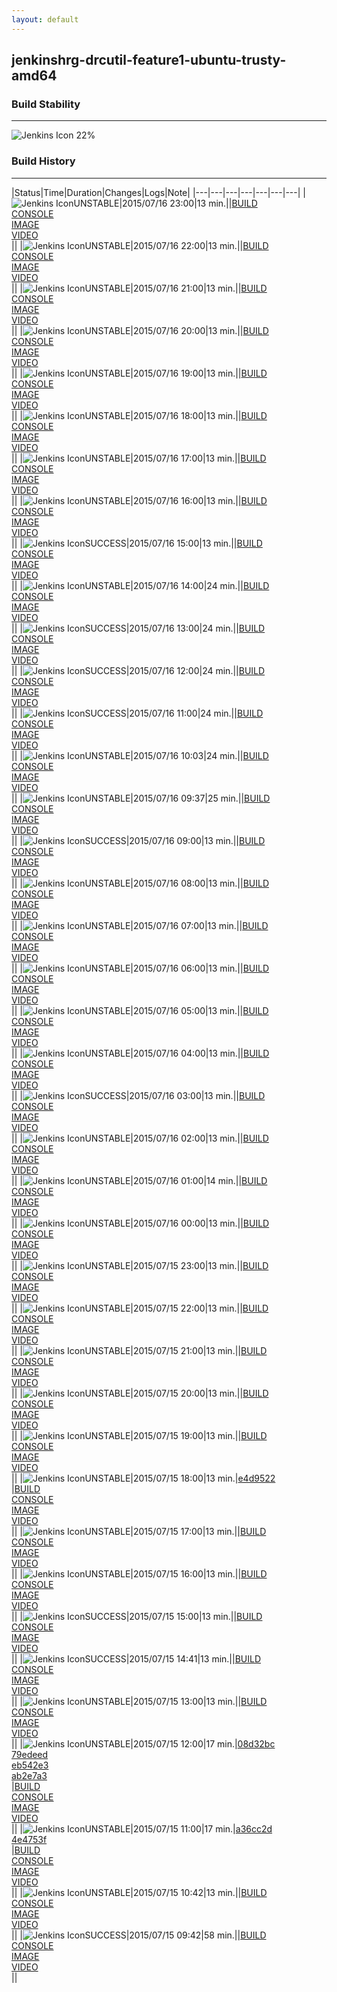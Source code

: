 ```yaml
---
layout: default
---
```

## jenkinshrg-drcutil-feature1-ubuntu-trusty-amd64
### Build Stability
___
![Jenkins Icon](http://jenkinshrg.github.io/images/48x48/health-20to39.png)
22%
  
### Build History
___
|Status|Time|Duration|Changes|Logs|Note|
|---|---|---|---|---|---|---|
|![Jenkins Icon](http://jenkinshrg.github.io/images/24x24/yellow.png)UNSTABLE|2015/07/16 23:00|13 min.||[BUILD](https://drive.google.com/file/d/0B54sHwaxmuM4ejByTXRQTjBDU0U/view?usp=drivesdk)<br>[CONSOLE](https://drive.google.com/file/d/0B54sHwaxmuM4Vml2WVBHaGthOW8/view?usp=drivesdk)<br>[IMAGE](https://drive.google.com/file/d/0B54sHwaxmuM4b0VEMTNBNnFjbkk/view?usp=drivesdk)<br>[VIDEO](https://drive.google.com/file/d/0B54sHwaxmuM4bWxac1VCMnM2QTQ/view?usp=drivesdk)<br>||
|![Jenkins Icon](http://jenkinshrg.github.io/images/24x24/yellow.png)UNSTABLE|2015/07/16 22:00|13 min.||[BUILD](https://drive.google.com/file/d/0B54sHwaxmuM4Z0FGaldkYXhvUG8/view?usp=drivesdk)<br>[CONSOLE](https://drive.google.com/file/d/0B54sHwaxmuM4Vmk4eWU4aks2NTQ/view?usp=drivesdk)<br>[IMAGE](https://drive.google.com/file/d/0B54sHwaxmuM4Y0ljQWVUdUkzeTg/view?usp=drivesdk)<br>[VIDEO](https://drive.google.com/file/d/0B54sHwaxmuM4cFpPVl9GcVA5T3c/view?usp=drivesdk)<br>||
|![Jenkins Icon](http://jenkinshrg.github.io/images/24x24/yellow.png)UNSTABLE|2015/07/16 21:00|13 min.||[BUILD](https://drive.google.com/file/d/0B54sHwaxmuM4SDJwMHdVM0FTZ1U/view?usp=drivesdk)<br>[CONSOLE](https://drive.google.com/file/d/0B54sHwaxmuM4YnFENDBWV1dCdXc/view?usp=drivesdk)<br>[IMAGE](https://drive.google.com/file/d/0B54sHwaxmuM4alJrZ1FyeDZrTlk/view?usp=drivesdk)<br>[VIDEO](https://drive.google.com/file/d/0B54sHwaxmuM4enQzRzBodGpxUGs/view?usp=drivesdk)<br>||
|![Jenkins Icon](http://jenkinshrg.github.io/images/24x24/yellow.png)UNSTABLE|2015/07/16 20:00|13 min.||[BUILD](https://drive.google.com/file/d/0B54sHwaxmuM4cnI3dUsyZ0tHbWs/view?usp=drivesdk)<br>[CONSOLE](https://drive.google.com/file/d/0B54sHwaxmuM4ancwRnh6cXhSY1k/view?usp=drivesdk)<br>[IMAGE](https://drive.google.com/file/d/0B54sHwaxmuM4bHRTT1dFQ3VZVjg/view?usp=drivesdk)<br>[VIDEO](https://drive.google.com/file/d/0B54sHwaxmuM4SUpoNTE3OGFqMnc/view?usp=drivesdk)<br>||
|![Jenkins Icon](http://jenkinshrg.github.io/images/24x24/yellow.png)UNSTABLE|2015/07/16 19:00|13 min.||[BUILD](https://drive.google.com/file/d/0B54sHwaxmuM4U0hWSkxVMGdOZ0k/view?usp=drivesdk)<br>[CONSOLE](https://drive.google.com/file/d/0B54sHwaxmuM4N1hYZ293TVpKQUk/view?usp=drivesdk)<br>[IMAGE](https://drive.google.com/file/d/0B54sHwaxmuM4d1NhejNna0NPQUk/view?usp=drivesdk)<br>[VIDEO](https://drive.google.com/file/d/0B54sHwaxmuM4SUphX28xSDR6X2M/view?usp=drivesdk)<br>||
|![Jenkins Icon](http://jenkinshrg.github.io/images/24x24/yellow.png)UNSTABLE|2015/07/16 18:00|13 min.||[BUILD](https://drive.google.com/file/d/0B54sHwaxmuM4VEJ1MFdfdFotdW8/view?usp=drivesdk)<br>[CONSOLE](https://drive.google.com/file/d/0B54sHwaxmuM4c3ZUcGNNdU9jTjQ/view?usp=drivesdk)<br>[IMAGE](https://drive.google.com/file/d/0B54sHwaxmuM4bUxmYmkwRmhIcGc/view?usp=drivesdk)<br>[VIDEO](https://drive.google.com/file/d/0B54sHwaxmuM4anRsUkdKRnN6cE0/view?usp=drivesdk)<br>||
|![Jenkins Icon](http://jenkinshrg.github.io/images/24x24/yellow.png)UNSTABLE|2015/07/16 17:00|13 min.||[BUILD](https://drive.google.com/file/d/0B54sHwaxmuM4YkluLWhESm1tSEE/view?usp=drivesdk)<br>[CONSOLE](https://drive.google.com/file/d/0B54sHwaxmuM4N1BfVDUyWThEeDQ/view?usp=drivesdk)<br>[IMAGE](https://drive.google.com/file/d/0B54sHwaxmuM4ejVQeWhYRnk2MEk/view?usp=drivesdk)<br>[VIDEO](https://drive.google.com/file/d/0B54sHwaxmuM4M1VrVDBIYTJobXM/view?usp=drivesdk)<br>||
|![Jenkins Icon](http://jenkinshrg.github.io/images/24x24/yellow.png)UNSTABLE|2015/07/16 16:00|13 min.||[BUILD](https://drive.google.com/file/d/0B54sHwaxmuM4ejd5VklzZG9FLTA/view?usp=drivesdk)<br>[CONSOLE](https://drive.google.com/file/d/0B54sHwaxmuM4eWNROVpXZEdDd3c/view?usp=drivesdk)<br>[IMAGE](https://drive.google.com/file/d/0B54sHwaxmuM4X1JWbUtweV9DMFk/view?usp=drivesdk)<br>[VIDEO](https://drive.google.com/file/d/0B54sHwaxmuM4cXhCVWdpd29NZUU/view?usp=drivesdk)<br>||
|![Jenkins Icon](http://jenkinshrg.github.io/images/24x24/blue.png)SUCCESS|2015/07/16 15:00|13 min.||[BUILD](https://drive.google.com/file/d/0B54sHwaxmuM4M1ZTWm5TUDRRRmM/view?usp=drivesdk)<br>[CONSOLE](https://drive.google.com/file/d/0B54sHwaxmuM4TVpqT09LWmJmaUk/view?usp=drivesdk)<br>[IMAGE](https://drive.google.com/file/d/0B54sHwaxmuM4c1lPVy1Sa24xWTA/view?usp=drivesdk)<br>[VIDEO](https://drive.google.com/file/d/0B54sHwaxmuM4YXlmblc1QlpXYmc/view?usp=drivesdk)<br>||
|![Jenkins Icon](http://jenkinshrg.github.io/images/24x24/yellow.png)UNSTABLE|2015/07/16 14:00|24 min.||[BUILD](https://drive.google.com/file/d/0B54sHwaxmuM4R05MMVZIRWhoWVk/view?usp=drivesdk)<br>[CONSOLE](https://drive.google.com/file/d/0B54sHwaxmuM4aXNOd3c1QldxSk0/view?usp=drivesdk)<br>[IMAGE](https://drive.google.com/file/d/0B54sHwaxmuM4cjVmaDBfdmQ2djQ/view?usp=drivesdk)<br>[VIDEO](https://drive.google.com/file/d/0B54sHwaxmuM4RWFMVGVsZ3JOLUE/view?usp=drivesdk)<br>||
|![Jenkins Icon](http://jenkinshrg.github.io/images/24x24/blue.png)SUCCESS|2015/07/16 13:00|24 min.||[BUILD](https://drive.google.com/file/d/0B54sHwaxmuM4eDFtTS14LWRLME0/view?usp=drivesdk)<br>[CONSOLE](https://drive.google.com/file/d/0B54sHwaxmuM4ajBoMXdOSW5VdGc/view?usp=drivesdk)<br>[IMAGE](https://drive.google.com/file/d/0B54sHwaxmuM4Mjd2Vk51M3ZRUWM/view?usp=drivesdk)<br>[VIDEO](https://drive.google.com/file/d/0B54sHwaxmuM4c0MtSzBnNW5zX2c/view?usp=drivesdk)<br>||
|![Jenkins Icon](http://jenkinshrg.github.io/images/24x24/blue.png)SUCCESS|2015/07/16 12:00|24 min.||[BUILD](https://drive.google.com/file/d/0B54sHwaxmuM4dWFKMG9IMVpUaWc/view?usp=drivesdk)<br>[CONSOLE](https://drive.google.com/file/d/0B54sHwaxmuM4MmUzMERIalVUTkk/view?usp=drivesdk)<br>[IMAGE](https://drive.google.com/file/d/0B54sHwaxmuM4emg2OUtjQ1NadjA/view?usp=drivesdk)<br>[VIDEO](https://drive.google.com/file/d/0B54sHwaxmuM4eDhfSWtJRmVzcHc/view?usp=drivesdk)<br>||
|![Jenkins Icon](http://jenkinshrg.github.io/images/24x24/blue.png)SUCCESS|2015/07/16 11:00|24 min.||[BUILD](https://drive.google.com/file/d/0B54sHwaxmuM4SEFNd0FiNUZ4ejQ/view?usp=drivesdk)<br>[CONSOLE](https://drive.google.com/file/d/0B54sHwaxmuM4NmQyazVXSE9venM/view?usp=drivesdk)<br>[IMAGE](https://drive.google.com/file/d/0B54sHwaxmuM4bUpraE5WNUtfMms/view?usp=drivesdk)<br>[VIDEO](https://drive.google.com/file/d/0B54sHwaxmuM4VFBKbVE0dGl2dG8/view?usp=drivesdk)<br>||
|![Jenkins Icon](http://jenkinshrg.github.io/images/24x24/yellow.png)UNSTABLE|2015/07/16 10:03|24 min.||[BUILD](https://drive.google.com/file/d/0B54sHwaxmuM4MkVQekhRRUdPblk/view?usp=drivesdk)<br>[CONSOLE](https://drive.google.com/file/d/0B54sHwaxmuM4ZE02djhPbWh5aFk/view?usp=drivesdk)<br>[IMAGE](https://drive.google.com/file/d/0B54sHwaxmuM4b2ZSa0RNQWF0Sjg/view?usp=drivesdk)<br>[VIDEO](https://drive.google.com/file/d/0B54sHwaxmuM4M3UyT3FvaGdzUmc/view?usp=drivesdk)<br>||
|![Jenkins Icon](http://jenkinshrg.github.io/images/24x24/yellow.png)UNSTABLE|2015/07/16 09:37|25 min.||[BUILD](https://drive.google.com/file/d/0B54sHwaxmuM4ay0walc2ZDA4aHc/view?usp=drivesdk)<br>[CONSOLE](https://drive.google.com/file/d/0B54sHwaxmuM4TEdoZVhxVmFUZEU/view?usp=drivesdk)<br>[IMAGE](https://drive.google.com/file/d/0B54sHwaxmuM4SWZLUGJnR2h3M2s/view?usp=drivesdk)<br>[VIDEO](https://drive.google.com/file/d/0B54sHwaxmuM4eks2R1pfMldZcE0/view?usp=drivesdk)<br>||
|![Jenkins Icon](http://jenkinshrg.github.io/images/24x24/blue.png)SUCCESS|2015/07/16 09:00|13 min.||[BUILD](https://drive.google.com/file/d/0B54sHwaxmuM4RVg4OFlYQUxxbDA/view?usp=drivesdk)<br>[CONSOLE](https://drive.google.com/file/d/0B54sHwaxmuM4RE5qMnJZMjRFSUU/view?usp=drivesdk)<br>[IMAGE](https://drive.google.com/file/d/0B54sHwaxmuM4Z0pUMTFJQVZIblk/view?usp=drivesdk)<br>[VIDEO](https://drive.google.com/file/d/0B54sHwaxmuM4N0JuTE96ZDJrZnM/view?usp=drivesdk)<br>||
|![Jenkins Icon](http://jenkinshrg.github.io/images/24x24/yellow.png)UNSTABLE|2015/07/16 08:00|13 min.||[BUILD](https://drive.google.com/file/d/0B54sHwaxmuM4ajlEMm1vWHlQOVk/view?usp=drivesdk)<br>[CONSOLE](https://drive.google.com/file/d/0B54sHwaxmuM4VllId3dCOC1aRmc/view?usp=drivesdk)<br>[IMAGE](https://drive.google.com/file/d/0B54sHwaxmuM4d1AxeHozcTBvaHc/view?usp=drivesdk)<br>[VIDEO](https://drive.google.com/file/d/0B54sHwaxmuM4NUJOUEJIaWZaRjQ/view?usp=drivesdk)<br>||
|![Jenkins Icon](http://jenkinshrg.github.io/images/24x24/yellow.png)UNSTABLE|2015/07/16 07:00|13 min.||[BUILD](https://drive.google.com/file/d/0B54sHwaxmuM4RXo2OXVHSDg4SUk/view?usp=drivesdk)<br>[CONSOLE](https://drive.google.com/file/d/0B54sHwaxmuM4ZmRTRGdvMjBBQ0U/view?usp=drivesdk)<br>[IMAGE](https://drive.google.com/file/d/0B54sHwaxmuM4Sk81a0JZNmVDQms/view?usp=drivesdk)<br>[VIDEO](https://drive.google.com/file/d/0B54sHwaxmuM4dWNVNlVqUzB0azg/view?usp=drivesdk)<br>||
|![Jenkins Icon](http://jenkinshrg.github.io/images/24x24/yellow.png)UNSTABLE|2015/07/16 06:00|13 min.||[BUILD](https://drive.google.com/file/d/0B54sHwaxmuM4QkVULW1ybmZWNm8/view?usp=drivesdk)<br>[CONSOLE](https://drive.google.com/file/d/0B54sHwaxmuM4LXJ5ZXVyYVptZW8/view?usp=drivesdk)<br>[IMAGE](https://drive.google.com/file/d/0B54sHwaxmuM4R2gxelhuTXJUa2s/view?usp=drivesdk)<br>[VIDEO](https://drive.google.com/file/d/0B54sHwaxmuM4SnZZWjc0b1VtQ2c/view?usp=drivesdk)<br>||
|![Jenkins Icon](http://jenkinshrg.github.io/images/24x24/yellow.png)UNSTABLE|2015/07/16 05:00|13 min.||[BUILD](https://drive.google.com/file/d/0B54sHwaxmuM4Tjk0MFNQRWpTSm8/view?usp=drivesdk)<br>[CONSOLE](https://drive.google.com/file/d/0B54sHwaxmuM4c3pQMWo0RDZwWG8/view?usp=drivesdk)<br>[IMAGE](https://drive.google.com/file/d/0B54sHwaxmuM4emlOS3ZyZ2FHSWM/view?usp=drivesdk)<br>[VIDEO](https://drive.google.com/file/d/0B54sHwaxmuM4Ylh2d3BnSTN0cGs/view?usp=drivesdk)<br>||
|![Jenkins Icon](http://jenkinshrg.github.io/images/24x24/yellow.png)UNSTABLE|2015/07/16 04:00|13 min.||[BUILD](https://drive.google.com/file/d/0B54sHwaxmuM4WGRKRmQ1djFPUVE/view?usp=drivesdk)<br>[CONSOLE](https://drive.google.com/file/d/0B54sHwaxmuM4T2RoNF9nNmM2SUk/view?usp=drivesdk)<br>[IMAGE](https://drive.google.com/file/d/0B54sHwaxmuM4dDUyMWpleElnMmc/view?usp=drivesdk)<br>[VIDEO](https://drive.google.com/file/d/0B54sHwaxmuM4YVE1dWVSNW51Wnc/view?usp=drivesdk)<br>||
|![Jenkins Icon](http://jenkinshrg.github.io/images/24x24/blue.png)SUCCESS|2015/07/16 03:00|13 min.||[BUILD](https://drive.google.com/file/d/0B54sHwaxmuM4SjRKZXB1ZExCdUk/view?usp=drivesdk)<br>[CONSOLE](https://drive.google.com/file/d/0B54sHwaxmuM4cHQxNF9WWldhYTA/view?usp=drivesdk)<br>[IMAGE](https://drive.google.com/file/d/0B54sHwaxmuM4bkFCVW9iMS1LdWc/view?usp=drivesdk)<br>[VIDEO](https://drive.google.com/file/d/0B54sHwaxmuM4OHJxNHJVbEcwYm8/view?usp=drivesdk)<br>||
|![Jenkins Icon](http://jenkinshrg.github.io/images/24x24/yellow.png)UNSTABLE|2015/07/16 02:00|13 min.||[BUILD](https://drive.google.com/file/d/0B54sHwaxmuM4Wm5FMHo4a1ljT00/view?usp=drivesdk)<br>[CONSOLE](https://drive.google.com/file/d/0B54sHwaxmuM4ZDd2T19uWDh2eDQ/view?usp=drivesdk)<br>[IMAGE](https://drive.google.com/file/d/0B54sHwaxmuM4X3ctTFNVM2U5Umc/view?usp=drivesdk)<br>[VIDEO](https://drive.google.com/file/d/0B54sHwaxmuM4N1J0bHVXWHJsQUE/view?usp=drivesdk)<br>||
|![Jenkins Icon](http://jenkinshrg.github.io/images/24x24/yellow.png)UNSTABLE|2015/07/16 01:00|14 min.||[BUILD](https://drive.google.com/file/d/0B54sHwaxmuM4VVJ0T19tSElla00/view?usp=drivesdk)<br>[CONSOLE](https://drive.google.com/file/d/0B54sHwaxmuM4TVdHT1U5ejAzVGM/view?usp=drivesdk)<br>[IMAGE](https://drive.google.com/file/d/0B54sHwaxmuM4c24tOWlDMmtPajA/view?usp=drivesdk)<br>[VIDEO](https://drive.google.com/file/d/0B54sHwaxmuM4a2VXZEswS1RhRDQ/view?usp=drivesdk)<br>||
|![Jenkins Icon](http://jenkinshrg.github.io/images/24x24/yellow.png)UNSTABLE|2015/07/16 00:00|13 min.||[BUILD](https://drive.google.com/file/d/0B54sHwaxmuM4b1kxcWdkM1duaFk/view?usp=drivesdk)<br>[CONSOLE](https://drive.google.com/file/d/0B54sHwaxmuM4UzNxUWxBQ25GSTA/view?usp=drivesdk)<br>[IMAGE](https://drive.google.com/file/d/0B54sHwaxmuM4VmJLQTdJYWdRd0E/view?usp=drivesdk)<br>[VIDEO](https://drive.google.com/file/d/0B54sHwaxmuM4UVVIYlZjbzNLcGM/view?usp=drivesdk)<br>||
|![Jenkins Icon](http://jenkinshrg.github.io/images/24x24/yellow.png)UNSTABLE|2015/07/15 23:00|13 min.||[BUILD](https://drive.google.com/file/d/0B54sHwaxmuM4bTBrSER3NllxOTQ/view?usp=drivesdk)<br>[CONSOLE](https://drive.google.com/file/d/0B54sHwaxmuM4dHlNbjk3UlgtWTg/view?usp=drivesdk)<br>[IMAGE](https://drive.google.com/file/d/0B54sHwaxmuM4dlVza0p6RGgxVVU/view?usp=drivesdk)<br>[VIDEO](https://drive.google.com/file/d/0B54sHwaxmuM4Vmc5QmwwS0Y3b1U/view?usp=drivesdk)<br>||
|![Jenkins Icon](http://jenkinshrg.github.io/images/24x24/yellow.png)UNSTABLE|2015/07/15 22:00|13 min.||[BUILD](https://drive.google.com/file/d/0B54sHwaxmuM4NjdIdHMyZVozcDQ/view?usp=drivesdk)<br>[CONSOLE](https://drive.google.com/file/d/0B54sHwaxmuM4R1NFZ2xOWTdzZ3M/view?usp=drivesdk)<br>[IMAGE](https://drive.google.com/file/d/0B54sHwaxmuM4UkhQZms4UnFCdkk/view?usp=drivesdk)<br>[VIDEO](https://drive.google.com/file/d/0B54sHwaxmuM4dUVxMHRZVlF3RVU/view?usp=drivesdk)<br>||
|![Jenkins Icon](http://jenkinshrg.github.io/images/24x24/yellow.png)UNSTABLE|2015/07/15 21:00|13 min.||[BUILD](https://drive.google.com/file/d/0B54sHwaxmuM4djVNTkcwdXJURzA/view?usp=drivesdk)<br>[CONSOLE](https://drive.google.com/file/d/0B54sHwaxmuM4T21lUnVveXdnV3c/view?usp=drivesdk)<br>[IMAGE](https://drive.google.com/file/d/0B54sHwaxmuM4Q3VJSXN6OGQta0U/view?usp=drivesdk)<br>[VIDEO](https://drive.google.com/file/d/0B54sHwaxmuM4ZzJwSnJNVU1aV2c/view?usp=drivesdk)<br>||
|![Jenkins Icon](http://jenkinshrg.github.io/images/24x24/yellow.png)UNSTABLE|2015/07/15 20:00|13 min.||[BUILD](https://drive.google.com/file/d/0B54sHwaxmuM4WW9LOV81N2Z1Y2c/view?usp=drivesdk)<br>[CONSOLE](https://drive.google.com/file/d/0B54sHwaxmuM4ZEY0bDJRbnFvS2c/view?usp=drivesdk)<br>[IMAGE](https://drive.google.com/file/d/0B54sHwaxmuM4M0NhSklqLWdFT28/view?usp=drivesdk)<br>[VIDEO](https://drive.google.com/file/d/0B54sHwaxmuM4dkhxa1gzV0VwMWM/view?usp=drivesdk)<br>||
|![Jenkins Icon](http://jenkinshrg.github.io/images/24x24/yellow.png)UNSTABLE|2015/07/15 19:00|13 min.||[BUILD](https://drive.google.com/file/d/0B54sHwaxmuM4aGRQS2FGYnFFX28/view?usp=drivesdk)<br>[CONSOLE](https://drive.google.com/file/d/0B54sHwaxmuM4OUZkYWlsNHRvRVE/view?usp=drivesdk)<br>[IMAGE](https://drive.google.com/file/d/0B54sHwaxmuM4Mm9CMlg3cjRZOWM/view?usp=drivesdk)<br>[VIDEO](https://drive.google.com/file/d/0B54sHwaxmuM4b1hta29FZ2VxSXc/view?usp=drivesdk)<br>||
|![Jenkins Icon](http://jenkinshrg.github.io/images/24x24/yellow.png)UNSTABLE|2015/07/15 18:00|13 min.|[e4d9522](https://github.com/jrl-umi3218/hrpsys-humanoid/commit/e4d95227a16fed7dc6bcd345365310a133436179)<br>|[BUILD](https://drive.google.com/file/d/0B54sHwaxmuM4SGtiQ3VJalpvb2M/view?usp=drivesdk)<br>[CONSOLE](https://drive.google.com/file/d/0B54sHwaxmuM4VjBuTF85Ri1tcHM/view?usp=drivesdk)<br>[IMAGE](https://drive.google.com/file/d/0B54sHwaxmuM4NlZ6VV9BWHlVRjA/view?usp=drivesdk)<br>[VIDEO](https://drive.google.com/file/d/0B54sHwaxmuM4a0VfblVJaGZPMjg/view?usp=drivesdk)<br>||
|![Jenkins Icon](http://jenkinshrg.github.io/images/24x24/yellow.png)UNSTABLE|2015/07/15 17:00|13 min.||[BUILD](https://drive.google.com/file/d/0B54sHwaxmuM4NGsyZFFQbmozS1k/view?usp=drivesdk)<br>[CONSOLE](https://drive.google.com/file/d/0B54sHwaxmuM4SWdBMW9uQ0wwYlU/view?usp=drivesdk)<br>[IMAGE](https://drive.google.com/file/d/0B54sHwaxmuM4cFdwSDNWNEE2eEU/view?usp=drivesdk)<br>[VIDEO](https://drive.google.com/file/d/0B54sHwaxmuM4dXB6V3NGaml3SG8/view?usp=drivesdk)<br>||
|![Jenkins Icon](http://jenkinshrg.github.io/images/24x24/yellow.png)UNSTABLE|2015/07/15 16:00|13 min.||[BUILD](https://drive.google.com/file/d/0B54sHwaxmuM4d0FoSU9XcmpSSms/view?usp=drivesdk)<br>[CONSOLE](https://drive.google.com/file/d/0B54sHwaxmuM4eHBkWEFySHBoS0U/view?usp=drivesdk)<br>[IMAGE](https://drive.google.com/file/d/0B54sHwaxmuM4bUQ3SkkzTTVDMzQ/view?usp=drivesdk)<br>[VIDEO](https://drive.google.com/file/d/0B54sHwaxmuM4R2F1anFyWlAxSmM/view?usp=drivesdk)<br>||
|![Jenkins Icon](http://jenkinshrg.github.io/images/24x24/blue.png)SUCCESS|2015/07/15 15:00|13 min.||[BUILD](https://drive.google.com/file/d/0B54sHwaxmuM4NklVTUlHU0d2TUE/view?usp=drivesdk)<br>[CONSOLE](https://drive.google.com/file/d/0B54sHwaxmuM4QU5zdmpiM0l6NjQ/view?usp=drivesdk)<br>[IMAGE](https://drive.google.com/file/d/0B54sHwaxmuM4bnMwc3NWZllxX28/view?usp=drivesdk)<br>[VIDEO](https://drive.google.com/file/d/0B54sHwaxmuM4TXVJd1ZraFFlSDA/view?usp=drivesdk)<br>||
|![Jenkins Icon](http://jenkinshrg.github.io/images/24x24/blue.png)SUCCESS|2015/07/15 14:41|13 min.||[BUILD](https://drive.google.com/file/d/0B54sHwaxmuM4akFVNGtEMjZXS0k/view?usp=drivesdk)<br>[CONSOLE](https://drive.google.com/file/d/0B54sHwaxmuM4NlVQNzZzVUxTSTA/view?usp=drivesdk)<br>[IMAGE](https://drive.google.com/file/d/0B54sHwaxmuM4TGdpd2JGcDZ6Skk/view?usp=drivesdk)<br>[VIDEO](https://drive.google.com/file/d/0B54sHwaxmuM4aXZvdENaYkxpNlk/view?usp=drivesdk)<br>||
|![Jenkins Icon](http://jenkinshrg.github.io/images/24x24/yellow.png)UNSTABLE|2015/07/15 13:00|13 min.||[BUILD](https://drive.google.com/file/d/0B54sHwaxmuM4YkZ2a3lrZWhPZGc/view?usp=drivesdk)<br>[CONSOLE](https://drive.google.com/file/d/0B54sHwaxmuM4MWhhNUtYTW9JZmM/view?usp=drivesdk)<br>[IMAGE](https://drive.google.com/file/d/0B54sHwaxmuM4cEJlYmw1eTZ0eW8/view?usp=drivesdk)<br>[VIDEO](https://drive.google.com/file/d/0B54sHwaxmuM4LVQ2XzNvVUsxQ2c/view?usp=drivesdk)<br>||
|![Jenkins Icon](http://jenkinshrg.github.io/images/24x24/yellow.png)UNSTABLE|2015/07/15 12:00|17 min.|[08d32bc](https://github.com/jrl-umi3218/hmc2/commit/08d32bcb860a68d2cf1fee63157a37b4cf36a15a)<br>[79edeed](https://github.com/jrl-umi3218/hmc2/commit/79edeed4b701f78f81c42a99ef4c4ae556298f50)<br>[eb542e3](https://github.com/jrl-umi3218/hmc2/commit/eb542e308b75301cbb1d3ecb8754e0ca0cba9f8a)<br>[ab2e7a3](https://github.com/jrl-umi3218/hmc2/commit/ab2e7a39e6311511f2e51b65141427e1b18d6ca3)<br>|[BUILD](https://drive.google.com/file/d/0B54sHwaxmuM4NktFZlgyMzVLOHc/view?usp=drivesdk)<br>[CONSOLE](https://drive.google.com/file/d/0B54sHwaxmuM4a2ZYR0x2Z21iN3c/view?usp=drivesdk)<br>[IMAGE](https://drive.google.com/file/d/0B54sHwaxmuM4dEs0SnFORGVsQUE/view?usp=drivesdk)<br>[VIDEO](https://drive.google.com/file/d/0B54sHwaxmuM4VnhYdUZJX3gyM2c/view?usp=drivesdk)<br>||
|![Jenkins Icon](http://jenkinshrg.github.io/images/24x24/yellow.png)UNSTABLE|2015/07/15 11:00|17 min.|[a36cc2d](https://github.com/jrl-umi3218/hmc2/commit/a36cc2d2253c7e51fa05b260a8b257f2ce16b235)<br>[4e4753f](https://github.com/jrl-umi3218/hmc2/commit/4e4753f9932a023c37995dea7bc93f825174f775)<br>|[BUILD](https://drive.google.com/file/d/0B54sHwaxmuM4aGxWczZ5eXlfd2c/view?usp=drivesdk)<br>[CONSOLE](https://drive.google.com/file/d/0B54sHwaxmuM4cmk1QnViSmx2clk/view?usp=drivesdk)<br>[IMAGE](https://drive.google.com/file/d/0B54sHwaxmuM4T1ItRG10TWdtUEU/view?usp=drivesdk)<br>[VIDEO](https://drive.google.com/file/d/0B54sHwaxmuM4bjBwd1JQVE03Ync/view?usp=drivesdk)<br>||
|![Jenkins Icon](http://jenkinshrg.github.io/images/24x24/yellow.png)UNSTABLE|2015/07/15 10:42|13 min.||[BUILD](https://drive.google.com/file/d/0B54sHwaxmuM4dHRkbTNZTEw4cTg/view?usp=drivesdk)<br>[CONSOLE](https://drive.google.com/file/d/0B54sHwaxmuM4S2tZak01V2NIdWc/view?usp=drivesdk)<br>[IMAGE](https://drive.google.com/file/d/0B54sHwaxmuM4MGF3V2N3eDRuQjA/view?usp=drivesdk)<br>[VIDEO](https://drive.google.com/file/d/0B54sHwaxmuM4WmRpWHY3NU5NU0k/view?usp=drivesdk)<br>||
|![Jenkins Icon](http://jenkinshrg.github.io/images/24x24/blue.png)SUCCESS|2015/07/15 09:42|58 min.||[BUILD](https://drive.google.com/file/d/0B54sHwaxmuM4QUY3QzdpVVc3NE0/view?usp=drivesdk)<br>[CONSOLE](https://drive.google.com/file/d/0B54sHwaxmuM4S1N5WVdCVXFQUG8/view?usp=drivesdk)<br>[IMAGE](https://drive.google.com/file/d/0B54sHwaxmuM4cEZuNk1paXczaHc/view?usp=drivesdk)<br>[VIDEO](https://drive.google.com/file/d/0B54sHwaxmuM4R0dRN1luY2U1c3M/view?usp=drivesdk)<br>||
